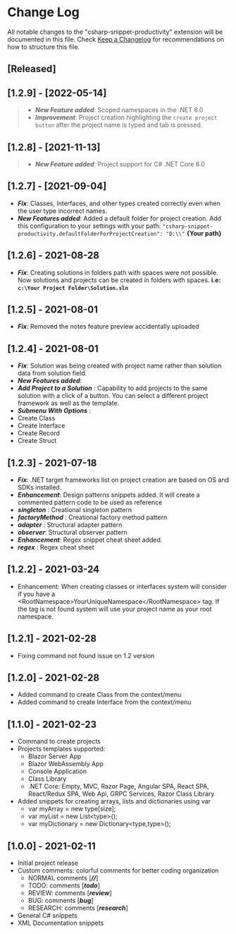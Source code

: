 # Change Log

All notable changes to the "csharp-snippet-productivity" extension will be documented in this file.
Check [Keep a Changelog](http://keepachangelog.com/) for recommendations on how to structure this file.

## [Released]

## [1.2.9] - [2022-05-14]

> - **_New Feature added_**: Scoped namespaces in the .NET 6.0 
> - **_Improvement_**: Project creation highlighting the `create project button` after the project name is typed and tab is pressed.

## [1.2.8] - [2021-11-13]

> - **_New Feature added_**: Project support for C# .NET Core 6.0

## [1.2.7] - [2021-09-04]

- **_Fix_**: Classes, Interfaces, and other types created correctly even when the user type incorrect names.
- **_New Features added_**: Added a default folder for project creation. Add this configuration to your settings with your path: `"csharp-snippet-productivity.defaultFolderForProjectCreation": "D:\\"` **{Your path}**

## [1.2.6] - 2021-08-28

- **_Fix_**: Creating solutions in folders path with spaces were not possible. Now solutions and projects can be created in folders with spaces. **i.e: `c:\Your Project Folder\Solution.sln`**

## [1.2.5] - 2021-08-01

- **_Fix_**: Removed the notes feature preview accidentally uploaded

## [1.2.4] - 2021-08-01

- **_Fix_**: Solution was being created with project name rather than solution data from solution field.
- **_New Features added_**:
- **_Add Project to a Solution_** : Capability to add projects to the same solution with a click of a button. You can select a different project framework as well as the template.
- **_Submenu With Options_** :
- Create Class
- Create Interface
- Create Record
- Create Struct

## [1.2.3] - 2021-07-18

- **_Fix_**: .NET target frameworks list on project creation are based on OS and SDKs installed.
- **_Enhancement_**: Design patterns snippets added. It will create a commented pattern code to be used as reference
- **_singleton_** : Creational singleton pattern
- **_factoryMethod_** : Creational factory method pattern
- **_adapter_** : Structural adapter pattern
- **_observer_**: Structural observer pattern
- **_Enhancement_**: Regex snippet cheat sheet added.
- **_regex_** : Regex cheat sheet

## [1.2.2] - 2021-03-24

- Enhancement: When creating classes or interfaces system will consider if you have a \<RootNamespace>YourUniqueNamespace\</RootNamespace> tag. If the tag is not found system will use your project name as your root namespace.

## [1.2.1] - 2021-02-28

- Fixing command not found issue on 1.2 version

## [1.2.0] - 2021-02-28

- Added command to create Class from the context/menu
- Added command to create Interface from the context/menu

## [1.1.0] - 2021-02-23

- Command to create projects
- Projects templates supported:
  - Blazor Server App
  - Blazor WebAssembly App
  - Console Application
  - Class Library
  - .NET Core: Empty, MVC, Razor Page, Angular SPA, React SPA, React/Redux SPA, Web Api, GRPC Services, Razor Class Library
- Added snippets for creating arrays, lists and dictionaries using var
  - var myArray = new type[size];
  - var myList = new List\<type>();
  - var myDictionary = new Dictionary\<type,type>();

## [1.0.0] - 2021-02-11

- Initial project release
- Custom comments: colorful comments for better coding organization
  - NORMAL comments [***//***]
  - TODO: comments [***todo***]
  - REVIEW: comments [***review***]
  - BUG: comments [***bug***]
  - RESEARCH: comments [***research***]
- General C# snippets
- XML Documentation snippets
